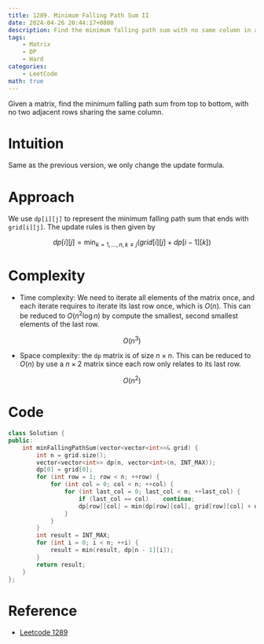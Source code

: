 ```yaml
---
title: 1289. Minimum Falling Path Sum II
date: 2024-04-26 20:44:17+0800
description: Find the minimum falling path sum with no same column in adjacent rows
tags: 
    - Matrix
    - DP
    - Hard
categories:
    - LeetCode
math: true
---
```


Given a matrix, find the minimum falling path sum from top to bottom, with no two adjacent rows sharing the same column.

# Intuition

Same as the previous version, we only change the update formula.

# Approach

We use `dp[i][j]` to represent the minimum falling path sum that ends with `grid[i][j]`. The update rules is then given by

$$ dp[i][j] = \min_{k=1,\dots,n,k\neq j}(grid[i][j] + dp[i - 1][k]) $$

# Complexity

- Time complexity: We need to iterate all elements of the matrix once, and each iterate requires to iterate its last row once, which is $O(n)$. This can be reduced to $O(n^2\log n)$ by compute the smallest, second smallest elements of the last row.

$$O(n^3)$$

- Space complexity: the `dp` matrix is of size $n\times n$. This can be reduced to $O(n)$ by use a $n\times 2$ matrix since each row only relates to its last row.

$$O(n^2)$$

# Code

```c++
class Solution {
public:
    int minFallingPathSum(vector<vector<int>>& grid) {
        int n = grid.size();
        vector<vector<int>> dp(n, vector<int>(n, INT_MAX));
        dp[0] = grid[0];
        for (int row = 1; row < n; ++row) {
            for (int col = 0; col < n; ++col) {
                for (int last_col = 0; last_col < n; ++last_col) {
                    if (last_col == col)    continue;
                    dp[row][col] = min(dp[row][col], grid[row][col] + dp[row - 1][last_col]);
                }
            }
        }
        int result = INT_MAX;
        for (int i = 0; i < n; ++i) {
            result = min(result, dp[n - 1][i]);
        }
        return result;
    }
};
```

# Reference

- [Leetcode 1289](https://leetcode.com/problems/minimum-falling-path-sum-ii/description/)
